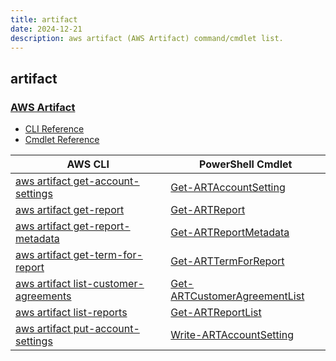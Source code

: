 ```yaml
---
title: artifact
date: 2024-12-21
description: aws artifact (AWS Artifact) command/cmdlet list.
---
```


## artifact

### [AWS Artifact](https://aws.amazon.com/artifact/)

* [CLI Reference](https://awscli.amazonaws.com/v2/documentation/api/latest/reference/artifact/index.html)
* [Cmdlet Reference](https://docs.aws.amazon.com/powershell/latest/reference/items/Artifact_cmdlets.html)

|AWS CLI|PowerShell Cmdlet|
|----|----|
|[aws artifact get-account-settings](https://awscli.amazonaws.com/v2/documentation/api/latest/reference/artifact/get-account-settings.html)|[Get-ARTAccountSetting](https://docs.aws.amazon.com/powershell/latest/reference/items/Get-ARTAccountSetting.html)|
|[aws artifact get-report](https://awscli.amazonaws.com/v2/documentation/api/latest/reference/artifact/get-report.html)|[Get-ARTReport](https://docs.aws.amazon.com/powershell/latest/reference/items/Get-ARTReport.html)|
|[aws artifact get-report-metadata](https://awscli.amazonaws.com/v2/documentation/api/latest/reference/artifact/get-report-metadata.html)|[Get-ARTReportMetadata](https://docs.aws.amazon.com/powershell/latest/reference/items/Get-ARTReportMetadata.html)|
|[aws artifact get-term-for-report](https://awscli.amazonaws.com/v2/documentation/api/latest/reference/artifact/get-term-for-report.html)|[Get-ARTTermForReport](https://docs.aws.amazon.com/powershell/latest/reference/items/Get-ARTTermForReport.html)|
|[aws artifact list-customer-agreements](https://awscli.amazonaws.com/v2/documentation/api/latest/reference/artifact/list-customer-agreements.html)|[Get-ARTCustomerAgreementList](https://docs.aws.amazon.com/powershell/latest/reference/items/Get-ARTCustomerAgreementList.html)|
|[aws artifact list-reports](https://awscli.amazonaws.com/v2/documentation/api/latest/reference/artifact/list-reports.html)|[Get-ARTReportList](https://docs.aws.amazon.com/powershell/latest/reference/items/Get-ARTReportList.html)|
|[aws artifact put-account-settings](https://awscli.amazonaws.com/v2/documentation/api/latest/reference/artifact/put-account-settings.html)|[Write-ARTAccountSetting](https://docs.aws.amazon.com/powershell/latest/reference/items/Write-ARTAccountSetting.html)|

